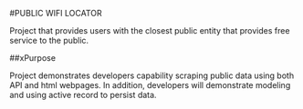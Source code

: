 #PUBLIC WIFI LOCATOR

Project that provides users with the closest public entity that provides free service to the public.

##xPurpose

Project demonstrates developers capability scraping public data using both API and html webpages.
In addition, developers will demonstrate modeling and using active record to persist data.
